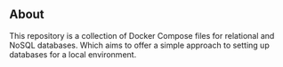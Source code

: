 ## About
This repository is a collection of Docker Compose files for relational and NoSQL databases. Which aims to offer a simple approach to setting up databases for a local environment.
